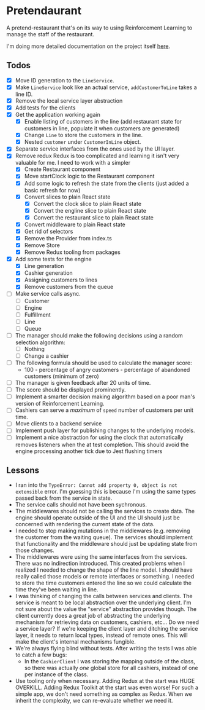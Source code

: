 # Pretendaurant

A pretend-restaurant that's on its way to using Reinforcement Learning to manage the staff of the restaurant.

I'm doing more detailed documentation on the project itself [here](./docs/developer.md).

## Todos

- [x] Move ID generation to the `LineService`.
- [x] Make `LineService` look like an actual service, `addCustomerToLine` takes a line ID.
- [x] Remove the local service layer abstraction
- [x] Add tests for the clients
- [x] Get the application working again
  - [x] Enable listing of customers in the line (add restaurant state for customers in line, populate it when customers are generated)
  - [x]  Change `Line` to store the customers in the line.
  - [x]  Nested `customer` under `CustomerInLine` object.
- [x] Separate service interfaces from the ones used by the UI layer.
- [x] Remove redux
    Redux is too complicated and learning it isn't very valuable for me. I need to work with a simpler
    - [x] Create Restaurant component
    - [x] Move startClock logic to the Restaurant component
    - [x] Add some logic to refresh the state from the clients (just added a basic refresh for now)
    - [x] Convert slices to plain React state
        - [x] Convert the clock slice to plain React state
        - [x] Convert the engline slice to plain React state
        - [x] Convert the restaurant slice to plain React state
    - [x] Convert middleware to plain React state
    - [x] Get rid of selectors
    - [x] Remove the Provider from index.ts
    - [x] Remove Store
    - [x] Remove Redux tooling from packages
- [x] Add some tests for the engine
  -  [x] Line generation
  -  [x] Cashier generation
  -  [x] Assigning customers to lines
  -  [x] Remove customers from the queue
- [ ] Make service calls async. 
  -  [ ] Customer
  -  [ ] Engine
  -  [ ] Fulfillment
  -  [ ] Line
  -  [ ] Queue
- [ ] The manager should make the following decisions using a random selection algorithm:
    - [ ] Nothing
    - [ ] Change a cashier
- [ ] The following formula should be used to calculate the manager score:
    - 100 - percentage of angry customers - percentage of abandoned customers (minimum of zero)
- [ ] The manager is given feedback after 20 units of time.
- [ ] The score should be displayed prominently.
- [ ] Implement a smarter decision making algorithm based on a poor man's version of Reinforcement Learning.
- [ ] Cashiers can serve a _maximum_ of `speed` number of customers per unit time.
- [ ] Move clients to a backend service
- [ ] Implement push layer for publishing changes to the underlying models.
- [ ] Implement a nice abstraction for using the clock that automatically removes listeners when the at test completion. This should avoid the engine processing another tick due to Jest flushing timers

## Lessons

- I ran into the `TypeError: Cannot add property 0, object is not extensible` error. I'm guessing this is because I'm using the same types passed back from the service in state.
- The service calls should not have been sychronous.
- The middlewares should not be calling the services to create data. The engine should operate outside of the UI and the UI should just be concerned with rendering the current state of the data.
- I needed to stop making mutations in the middlewares (e.g. removing the customer from the waiting queue). The services should implement that functionality and the middleware should just be updating state from those changes.
- The middlewares were using the same interfaces from the services. There was no indirection introduced. This created problems when I realized I needed to change the shape of the line model. I should have really called those models or remote interfaces or something. I needed to store the time customers entered the line so we could calculate the time they've been waiting in line.
- I was thinking of changing the calls between services and clients. The service is meant to be local abstraction over the underlying client. I'm not sure about the value the "service" abstraction provides though. The client currently does a great job of abstracting the underlying mechanism for retrieving data on customers, cashiers, etc... Do we need a service layer? If we're keeping the client layer and ditching the service layer, it needs to return local types, instead of remote ones. This will make the client's internal mechanisms fungible.
- We're always flying blind without tests. After writing the tests I was able to catch a few bugs:
    - In the `CashierClient` I was storing the mapping outside of the class, so there was actually _one_ global store for all cashiers, instead of one per instance of the class.
- Use tooling only when necessary. Adding Redux at the start was HUGE OVERKILL. Adding Redux Toolkit at the start was even worse! For such a simple app, we don't need something as complex as Redux. When we inherit the complexity, we can re-evaluate whether we need it.
